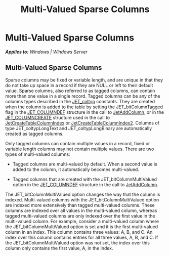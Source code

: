 ﻿---
title: Multi-Valued Sparse Columns
TOCTitle: Multi-Valued Sparse Columns
ms:assetid: 36e82a73-aad4-4e0d-a743-a2182c41fe9c
ms:mtpsurl: https://msdn.microsoft.com/library/Gg269225(v=EXCHG.10)
ms:contentKeyID: 32765527
ms.date: 04/11/2016
ms.topic: article
---

# Multi-Valued Sparse Columns


_**Applies to:** Windows | Windows Server_

## Multi-Valued Sparse Columns

Sparse columns may be fixed or variable length, and are unique in that they do not take up space in a record if they are NULL or left to their default value. Sparse columns, also referred to as tagged columns, can contain more than one value in a single record. Tagged columns can be any of the columns types described in the [JET_coltyp](gg269213\(v=exchg.10\).md) constants. They are created when the column is added to the table by setting the JET_bitColumnTagged flag in the [JET_COLUMNDEF](gg294130\(v=exchg.10\).md) structure in the call to [JetAddColumn](gg294122\(v=exchg.10\).md), or in the [JET_COLUMNCREATE](gg269252\(v=exchg.10\).md) structure used in the call to [JetCreateTableColumnIndex](gg269343\(v=exchg.10\).md) or [JetCreateTableColumnIndex2](gg294057\(v=exchg.10\).md). Columns of type JET_coltypLongText and JET_coltypLongBinary are automatically created as tagged columns.

Only tagged columns can contain multiple values in a record, fixed or variable length columns may not contain multiple values. There are two types of multi-valued columns:

  - Tagged columns are multi-valued by default. When a second value is added to the column, it automatically becomes multi-valued.

  - Tagged columns that are created with the JET_bitColumnMultiValued option in the [JET_COLUMNDEF](gg294130\(v=exchg.10\).md) structure in the call to [JetAddColumn](gg294122\(v=exchg.10\).md).

The JET_bitColumnMultiValued option changes the way that the column is indexed. Multi-valued columns with the JET_bitColumnMultiValued option are indexed more extensively than tagged multi-valued columns. These columns are indexed over all values in the multi-valued column, whereas tagged multi-valued columns are only indexed over the first value in the multi-valued column. For example, consider a multi-valued column where the JET_bitColumnMultiValued option is set and it is the first multi-valued column in an index. This column contains three values: A, B, and C. An index over this column contains entries for all three values, A, B, and C. If the JET_bitColumnMultiValued option was not set, the index over this column only contains the first value, A, in the index.

